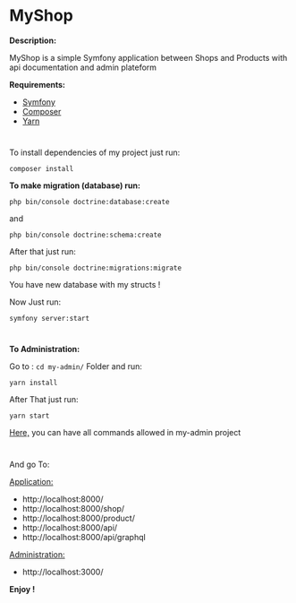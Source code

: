 # MyShop

**Description:**

MyShop is a simple Symfony application between Shops and Products with api documentation and admin plateform

**Requirements:**

- [Symfony](https://symfony.com/doc/current/setup.html)
- [Composer](https://getcomposer.org/doc/00-intro.md#installation-linux-unix-macos)
- [Yarn](https://classic.yarnpkg.com/en/docs/install/#debian-stable)

#

To install dependencies of my project just run:

```shell
composer install
```

**To make migration (database) run:**

```shell
php bin/console doctrine:database:create
```

and

```shell
php bin/console doctrine:schema:create
```

After that just run:

```shell
php bin/console doctrine:migrations:migrate
```

You have new database with my structs !

Now Just run:

```shell
symfony server:start
```

#

**To Administration:**

Go to : `cd my-admin/` Folder and run:

```shell
yarn install
```

After That just run:

```shell
yarn start
```

[Here,](https://github.com/Zouclar/MyShop/tree/master/my-admin/README.md) you can have all commands allowed in my-admin project

#

And go To:

<ins>Application:</ins>

- http://localhost:8000/
- http://localhost:8000/shop/
- http://localhost:8000/product/
- http://localhost:8000/api/
- http://localhost:8000/api/graphql

<ins>Administration:<ins>

- http://localhost:3000/

**Enjoy !**
